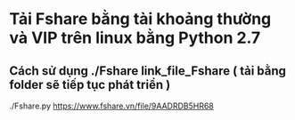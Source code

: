 # Tải Fshare bằng tài khoảng thường và VIP trên linux bằng Python 2.7

## Cách sử dụng ./Fshare link_file_Fshare ( tải bằng folder sẽ tiếp tục phát triển )

./Fshare.py https://www.fshare.vn/file/9AADRDB5HR68
